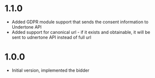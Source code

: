 
# 1.1.0
- Added GDPR module support that sends the consent information to Undertone API
- Added support for canonical url - if it exists and obtainable, it will be sent to udnertone API instead of full url

# 1.0.0
- Initial version, implemented the bidder
